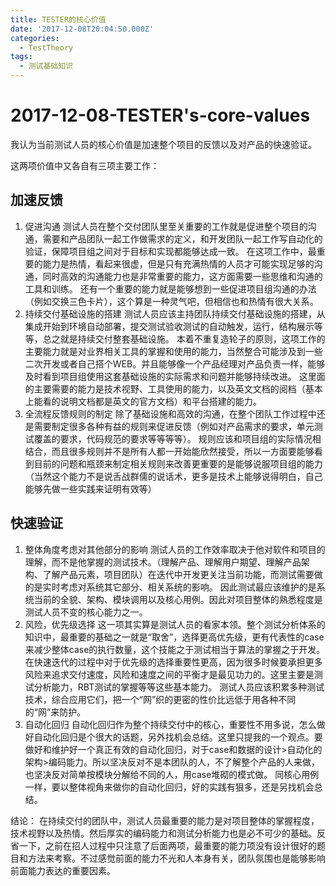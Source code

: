 ```yaml
---
title: TESTER的核心价值
date: '2017-12-08T20:04:50.000Z'
categories:
  - TestTheory
tags:
  - 测试基础知识
---
```


# 2017-12-08-TESTER's-core-values

我认为当前测试人员的核心价值是加速整个项目的反馈以及对产品的快速验证。

这两项价值中又各自有三项主要工作：

## 加速反馈

1. 促进沟通 测试人员在整个交付团队里至关重要的工作就是促进整个项目的沟通，需要和产品团队一起工作做需求的定义，和开发团队一起工作写自动化的验证，保障项目组之间对于目标和实现都能够达成一致。 在这项工作中，最重要的能力是热情，看起来很虚，但是只有充满热情的人员才可能实现足够的沟通，同时高效的沟通能力也是非常重要的能力，这方面需要一些思维和沟通的工具和训练。 还有一个重要的能力就是能够想到一些促进项目组沟通的办法（例如交换三色卡片），这个算是一种灵气吧，但相信也和热情有很大关系。
2. 持续交付基础设施的搭建 测试人员应该主持团队持续交付基础设施的搭建，从集成开始到环境自动部署，提交测试验收测试的自动触发，运行，结构展示等等，总之就是持续交付整套基础设施。 本着不重复造轮子的原则，这项工作的主要能力就是对业界相关工具的掌握和使用的能力，当然整合可能涉及到一些二次开发或者自己搭个WEB。并且能够像一个产品经理对产品负责一样，能够及时看到项目组使用这套基础设施的实际需求和问题并能够持续改进。 这里面的主要需要的能力是技术视野、工具使用的能力，以及英文文档的阅档（基本上能看的说明文档都是英文的官方文档）和平台搭建的能力。
3. 全流程反馈规则的制定 除了基础设施和高效的沟通，在整个团队工作过程中还是需要制定很多各种有益的规则来促进反馈（例如对产品需求的要求，单元测试覆盖的要求，代码规范的要求等等等等）。 规则应该和项目组的实际情况相结合，而且很多规则并不是所有人都一开始能欣然接受，所以一方面要能够看到目前的问题和瓶颈来制定相关规则来改善更重要的是能够说服项目组的能力（当然这个能力不是说舌战群儒的说话术，更多是技术上能够说得明白，自己能够先做一些实践来证明有效等）

## 快速验证

1. 整体角度考虑对其他部分的影响 测试人员的工作效率取决于他对软件和项目的理解，而不是他掌握的测试技术。（理解产品、理解用户期望、理解产品架构、了解产品元素，项目团队）在迭代中开发更关注当前功能，而测试需要做的是实时考虑对系统其它部分、相关系统的影响。 因此测试最应该维护的是系统当前的全貌、架构、模块调用以及核心用例。因此对项目整体的熟悉程度是测试人员不变的核心能力之一。
2. 风险，优先级选择 这一项其实算是测试人员的看家本领。整个测试分析体系的知识中，最重要的基础之一就是“取舍”，选择更高优先级，更有代表性的case来减少整体case的执行数量，这个技能之于测试相当于算法的掌握之于开发。 在快速迭代的过程中对于优先级的选择重要性更高，因为很多时候要承担更多风险来追求交付速度，风险和速度之间的平衡才是最见功力的。这里主要是测试分析能力，RBT测试的掌握等等这些基本能力。 测试人员应该积累多种测试技术，综合应用它们，把一个“网”织的更密的性价比远低于用各种不同的“网”来防护。
3. 自动化回归 自动化回归作为整个持续交付中的核心，重要性不用多说，怎么做好自动化回归是个很大的话题，另外找机会总结。这里只提我的一个观点。要做好和维护好一个真正有效的自动化回归，对于case和数据的设计&gt;自动化的架构&gt;编码能力。所以坚决反对不是本团队的人，不了解整个产品的人来做，也坚决反对简单按模块分解给不同的人，用case堆砌的模式做。 同核心用例一样，要以整体视角来做你的自动化回归，好的实践有狠多，还是另找机会总结。

结论： 在持续交付的团队中，测试人员最重要的能力是对项目整体的掌握程度，技术视野以及热情。然后厚实的编码能力和测试分析能力也是必不可少的基础。反省一下，之前在招人过程中只注意了后面两项，最重要的能力项没有设计很好的题目和方法来考察。不过感觉前面的能力不光和人本身有关，团队氛围也是能够影响前面能力表达的重要因素。

